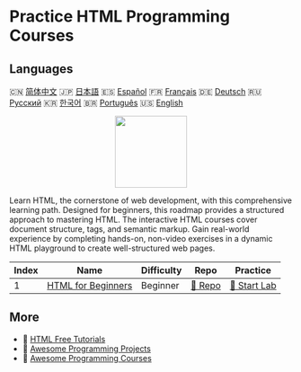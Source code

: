 # Practice HTML Programming Courses

## Languages

🇨🇳 [简体中文](README_zh.md) 🇯🇵 [日本語](README_ja.md) 🇪🇸 [Español](README_es.md) 🇫🇷 [Français](README_fr.md) 🇩🇪 [Deutsch](README_de.md) 🇷🇺 [Русский](README_ru.md) 🇰🇷 [한국어](README_ko.md) 🇧🇷 [Português](README_pt.md) 🇺🇸 [English](README.md) 

<div align="center">
<img width="128px" src="https://file.labex.io/path/NrasuEoAvSam.png">
</div>

Learn HTML, the cornerstone of web development, with this comprehensive learning path. Designed for beginners, this roadmap provides a structured approach to mastering HTML. The interactive HTML courses cover document structure, tags, and semantic markup. Gain real-world experience by completing hands-on, non-video exercises in a dynamic HTML playground to create well-structured web pages.

|   Index | Name                                                              | Difficulty   | Repo                                                        | Practice                                                    |
|---------|-------------------------------------------------------------------|--------------|-------------------------------------------------------------|-------------------------------------------------------------|
|       1 | [HTML for Beginners](https://labex.io/courses/html-for-beginners) | Beginner     | [🔗 Repo](https://github.com/labex-labs/html-for-beginners) | [🚀 Start Lab](https://labex.io/courses/html-for-beginners) |

## More

- 🔗 [HTML Free Tutorials](https://github.com/labex-labs/html-free-tutorials)
- 🔗 [Awesome Programming Projects](https://github.com/labex-labs/awesome-programming-projects)
- 🔗 [Awesome Programming Courses](https://github.com/labex-labs/awesome-programming-courses)

